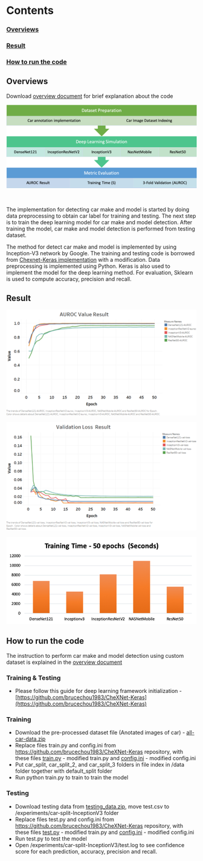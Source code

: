 
# Contents

### [Overviews](#overviews-1)<br>
### [Result](#result-1)<br>
### [How to run the code](#how-to-run-the-code-1)<br>

## Overviews

Download [overview document](https://github.com/satriabw/AIforSEAComputerVision/blob/master/documents/overview_document.pdf) for brief explanation about the code

![alt_text](images/preview_process.png "preview")

<br/>

The implementation for detecting car make and model is started by doing data preprocessing to obtain car label for training and testing. The next step is to train the deep learning model for car make and model detection. After training the model, car make and model detection is performed from testing dataset.

The method for detect car make and model is implemented by using Inception-V3 network by Google. The training and testing code is borrowed from [Chexnet-Keras implementation](https://github.com/brucechou1983/CheXNet-Keras) with a modification.  Data preprocessing is implemented using Python. Keras is also used to implement the model for the deep learning method. For evaluation, Sklearn is used to compute accuracy, precision and recall.


## Result


![alt_text](images/auroc.png "auroc")

![alt_text](images/mean-loss.png "mean-loss")

![alt_text](images/time.png "time")



## How to run the code

The instruction to perform car make and model detection using custom dataset is explained in the [overview document](https://github.com/satriabw/AIforSEAComputerVision/blob/master/documents/overview_document.pdf)

### Training & Testing
*   Please follow this guide for deep learning framework initialization - [https://github.com/brucechou1983/CheXNet-Keras](https://github.com/brucechou1983/CheXNet-Keras) 

### Training
*   Download the pre-processed dataset file (Anotated images of car) - [all-car-data.zip](https://drive.google.com/file/d/1nEsxR8dGAqcrEb7TCYufpTI7amNjza1N/view?usp=sharing)
*   Replace files train.py and config.ini from https://github.com/brucechou1983/CheXNet-Keras repository, with these files   [train.py](https://github.com/satriabw/AIforSEAComputerVision/blob/master/test.py) - modified train.py and [config.ini](https://github.com/satriabw/AIforSEAComputerVision/blob/master/config/train/config.ini) - modified config.ini
*   Put car_split, car_split_2, and car_split_3 folders in file index in /data folder together with default_split folder
*   Run python train.py to train to train the model

### Testing
*   Download testing data from [testing_data.zip](https://www.dropbox.com/sh/jyhtjeam3xy55ts/AABayG6hGNjSoGw-HZs954ipa?dl=0), move test.csv to /experiments/car-split-InceptionV3 folder
*   Replace files test.py and config.ini from https://github.com/brucechou1983/CheXNet-Keras repository, with these files [test.py](https://github.com/satriabw/AIforSEAComputerVision/blob/master/test.py) - modified train.py and [config.ini](https://github.com/satriabw/AIforSEAComputerVision/blob/master/config/test/config.ini) - modified config.ini
*   Run test.py to test the model
*   Open /experiments/car-split-InceptionV3/test.log to see confidence score for each prediction, accuracy, precision and recall.

